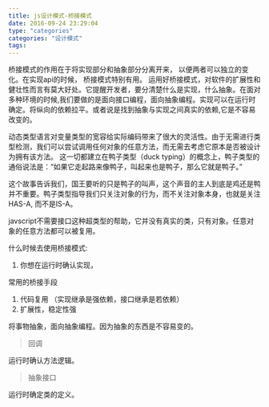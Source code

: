 ```yaml
---
title: js设计模式-桥接模式
date: 2016-09-24 23:29:04
type: "categories"
categories: "设计模式"
tags:
---
```



桥接模式的作用在于将实现部分和抽象部分分离开来， 以便两者可以独立的变化。在实现api的时候， 桥接模式特别有用。
运用好桥接模式，对软件的扩展性和健壮性而言有莫大好处。它提醒开发者，要分清楚什么是实现，什么抽象。在面对多种环境的时候,我们要做的是面向接口编程，面向抽象编程。实现可以在运行时确定。将纵向的依赖拉平。或者说是找到抽象与实现之间真实的依赖,它是不容易改变的。


动态类型语言对变量类型的宽容给实际编码带来了很大的灵活性。由于无需进行类型检测，我们可以尝试调用任何对象的任意方法，而无需去考虑它原本是否被设计为拥有该方法。
这一切都建立在鸭子类型（duck typing）的概念上，鸭子类型的通俗说法是：“如果它走起路来像鸭子，叫起来也是鸭子，那么它就是鸭子。”

这个故事告诉我们，国王要听的只是鸭子的叫声，这个声音的主人到底是鸡还是鸭并不重要。鸭子类型指导我们只关注对象的行为，而不关注对象本身，也就是关注HAS-A, 而不是IS-A。

javscript不需要接口这种超类型的帮助，它并没有真实的类，只有对象。任意对象的任意方法都可以被复用。

什么时候去使用桥接模式:
1. 你想在运行时确认实现，


常用的桥接手段
1. 代码复用 （实现继承是强依赖，接口继承是若依赖）
2. 扩展性，稳定性强

将事物抽象，面向抽象编程。因为抽象的东西是不容易变的。

> 回调

运行时确认方法逻辑。

> 抽象接口

运行时确定类的定义。
